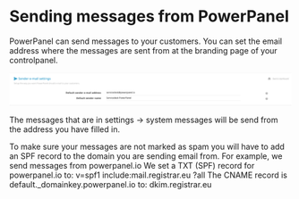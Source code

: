# Sending messages from PowerPanel

PowerPanel can send messages to your customers. You can set the email address where the messages are sent from at the branding page of your controlpanel.

![Sender email settings](/images/sender_email_settings.png)

The messages that are in settings -> system messages will be send from the address you have filled in.

To make sure your messages are not marked as spam you will have to add an SPF record to the domain you are sending email from.
For example, we send messages from powerpanel.io
We set a TXT (SPF) record for powerpanel.io to: v=spf1 include:mail.registrar.eu ?all
The CNAME record is default._domainkey.powerpanel.io to: dkim.registrar.eu
